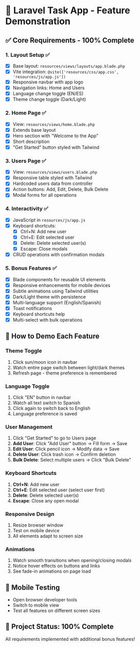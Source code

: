 # 🚀 Laravel Task App - Feature Demonstration

## ✅ **Core Requirements - 100% Complete**

### 1. Layout Setup ✅
- [x] Base layout: `resources/views/layouts/app.blade.php`
- [x] Vite integration: `@vite(['resources/css/app.css', 'resources/js/app.js'])`
- [x] Responsive navbar with app logo
- [x] Navigation links: Home and Users
- [x] Language change toggle (EN/ES)
- [x] Theme change toggle (Dark/Light)

### 2. Home Page ✅
- [x] View: `resources/views/home.blade.php`
- [x] Extends base layout
- [x] Hero section with "Welcome to the App"
- [x] Short description
- [x] "Get Started" button styled with Tailwind

### 3. Users Page ✅
- [x] View: `resources/views/users.blade.php`
- [x] Responsive table styled with Tailwind
- [x] Hardcoded users data from controller
- [x] Action buttons: Add, Edit, Delete, Bulk Delete
- [x] Modal forms for all operations

### 4. Interactivity ✅
- [x] JavaScript in `resources/js/app.js`
- [x] Keyboard shortcuts:
  - [x] Ctrl+N: Add new user
  - [x] Ctrl+E: Edit selected user
  - [x] Delete: Delete selected user(s)
  - [x] Escape: Close modals
- [x] CRUD operations with confirmation modals

### 5. Bonus Features ✅
- [x] Blade components for reusable UI elements
- [x] Responsive enhancements for mobile devices
- [x] Subtle animations using Tailwind utilities
- [x] Dark/Light theme with persistence
- [x] Multi-language support (English/Spanish)
- [x] Toast notifications
- [x] Keyboard shortcuts help
- [x] Multi-select with bulk operations

## 🎯 **How to Demo Each Feature**

### **Theme Toggle**
1. Click sun/moon icon in navbar
2. Watch entire page switch between light/dark themes
3. Refresh page - theme preference is remembered

### **Language Toggle**
1. Click "EN" button in navbar
2. Watch all text switch to Spanish
3. Click again to switch back to English
4. Language preference is saved

### **User Management**
1. Click "Get Started" to go to Users page
2. **Add User**: Click "Add User" button → Fill form → Save
3. **Edit User**: Click pencil icon → Modify data → Save
4. **Delete User**: Click trash icon → Confirm deletion
5. **Bulk Delete**: Select multiple users → Click "Bulk Delete"

### **Keyboard Shortcuts**
1. **Ctrl+N**: Add new user
2. **Ctrl+E**: Edit selected user (select user first)
3. **Delete**: Delete selected user(s)
4. **Escape**: Close any open modal

### **Responsive Design**
1. Resize browser window
2. Test on mobile device
3. All elements adapt to screen size

### **Animations**
1. Watch smooth transitions when opening/closing modals
2. Notice hover effects on buttons and links
3. See fade-in animations on page load

## 📱 **Mobile Testing**
- Open browser developer tools
- Switch to mobile view
- Test all features on different screen sizes

## 🎉 **Project Status: 100% Complete**
All requirements implemented with additional bonus features!
